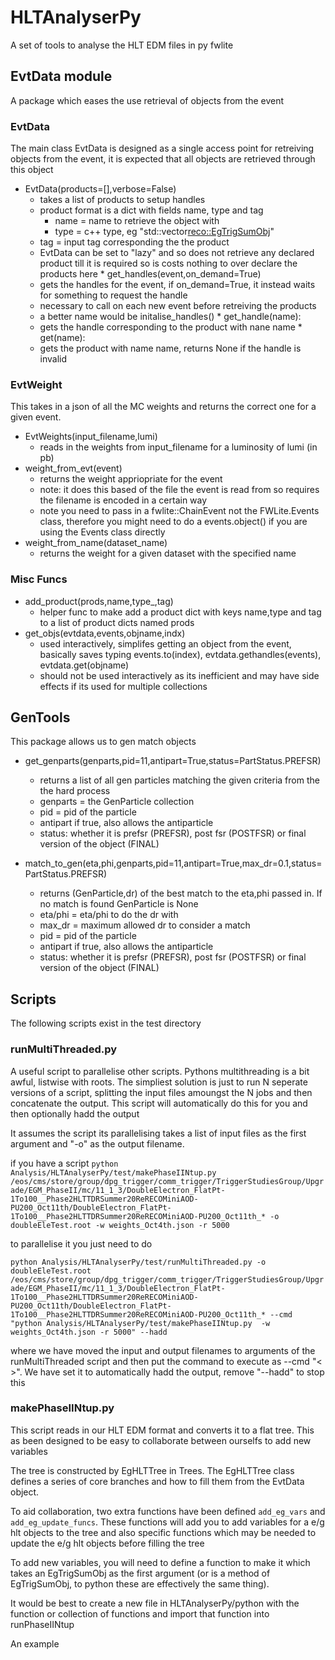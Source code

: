 # HLTAnalyserPy

A set of tools to analyse the HLT EDM files in py fwlite

## EvtData module

A package which eases the use retrieval of objects from the event


### EvtData 

The main class EvtData is designed as a single access point for retreiving objects from the event, it is expected that all objects are retrieved through this object

   * EvtData(products=[],verbose=False)
      * takes a list of products to setup handles 
      * product format is a dict with fields name, type and tag
         * name = name to retrieve the object with
         * type = c++ type, eg "std::vector<reco::EgTrigSumObj>"
	 * tag = input tag corresponding the the product
      * EvtData can be set to "lazy" and so does not retrieve any declared product till it is required so is costs nothing to over declare the products here
    * get_handles(event,on_demand=True)
      * gets the handles for the event, if on_demand=True, it instead waits for something to request the handle
      * necessary to call on each new event before retreiving the products
      * a better name would be initalise_handles()
    * get_handle(name):
      * gets the handle corresponding to the product with nane name
    * get(name):
      * gets the product with name name, returns None if the handle is invalid
 
### EvtWeight

This takes in a json of all the MC weights and returns the correct one for a given event.   

   * EvtWeights(input_filename,lumi)
      * reads in the weights from input_filename for a luminosity of lumi (in pb)
   * weight_from_evt(event)
      * returns the weight appriopriate for the event
      * note: it does this based of the file the event is read from so requires the filename is encoded in a certain way
      * note you need to pass in a fwlite::ChainEvent not the FWLite.Events class, therefore you might need to do a events.object() if you are using the Events class directly
   * weight_from_name(dataset_name)
      * returns the weight for  a given dataset with the specified name

### Misc Funcs

   * add_product(prods,name,type_,tag)
      * helper func to make add a product dict with keys name,type and tag to a list of product dicts named prods
   * get_objs(evtdata,events,objname,indx)
      * used interactively, simplifes getting an object from the event, basically saves typing events.to(index), evtdata.gethandles(events), evtdata.get(objname)
      * should not be used interactively as its inefficient and may have side effects if its used for multiple collections


## GenTools

This package allows us to gen match objects

  * get_genparts(genparts,pid=11,antipart=True,status=PartStatus.PREFSR)
     * returns a list of all gen particles matching the given criteria from the the hard process
     * genparts = the GenParticle collection
     * pid = pid of the particle
     * antipart if true, also allows the antiparticle
     * status: whether it is prefsr (PREFSR), post fsr (POSTFSR) or final version of the object (FINAL)
 
  * match_to_gen(eta,phi,genparts,pid=11,antipart=True,max_dr=0.1,status=PartStatus.PREFSR)
     * returns (GenParticle,dr) of the best match to the eta,phi passed in. If no match is found GenParticle is None
     * eta/phi = eta/phi to do the dr with
     * max_dr = maximum allowed dr to consider a match
     * pid = pid of the particle
     * antipart if true, also allows the antiparticle
     * status: whether it is prefsr (PREFSR), post fsr (POSTFSR) or final version of the object (FINAL)
     

## Scripts

The following scripts exist in the test directory

### runMultiThreaded.py

A useful script to parallelise other scripts. Pythons multithreading is a bit awful, listwise with roots. The simpliest solution is just to run N seperate versions of a script, splitting the input files amoungst the N jobs and then concatenate the output. This script will automatically do this for you and then optionally hadd the output 

It assumes the script its parallelising takes a list of input files as the first argument and "-o" as the output filename. 

if you have a script 
```python Analysis/HLTAnalyserPy/test/makePhaseIINtup.py /eos/cms/store/group/dpg_trigger/comm_trigger/TriggerStudiesGroup/Upgrade/EGM_PhaseII/mc/11_1_3/DoubleElectron_FlatPt-1To100__Phase2HLTTDRSummer20ReRECOMiniAOD-PU200_Oct11th/DoubleElectron_FlatPt-1To100__Phase2HLTTDRSummer20ReRECOMiniAOD-PU200_Oct11th_* -o doubleEleTest.root -w weights_Oct4th.json -r 5000```

to parallelise it you just need to do

```python Analysis/HLTAnalyserPy/test/runMultiThreaded.py -o doubleEleTest.root /eos/cms/store/group/dpg_trigger/comm_trigger/TriggerStudiesGroup/Upgrade/EGM_PhaseII/mc/11_1_3/DoubleElectron_FlatPt-1To100__Phase2HLTTDRSummer20ReRECOMiniAOD-PU200_Oct11th/DoubleElectron_FlatPt-1To100__Phase2HLTTDRSummer20ReRECOMiniAOD-PU200_Oct11th_* --cmd "python Analysis/HLTAnalyserPy/test/makePhaseIINtup.py  -w weights_Oct4th.json -r 5000" --hadd```

where we have moved the input and output filenames to arguments of the runMultiThreaded script and then put the command to execute as --cmd "<  >". We have set it to automatically hadd the output, remove "--hadd" to stop this


### makePhaseIINtup.py

This script reads in our HLT EDM format and converts it to a flat tree. This as been designed to be easy to collaborate between ourselfs to add new variables

The tree is constructed by EgHLTTree in Trees. The EgHLTTree class defines a series of core branches and how to fill them from the EvtData object. 

To aid collaboration, two extra functions have been defined `add_eg_vars` and `add_eg_update_funcs`. These functions will add you to add variables for a e/g hlt objects to the tree and also specific functions which may be needed to update the e/g hlt objects before filling the tree

To add new variables, you will need to define a function to make it which takes an EgTrigSumObj as the first argument (or is a method of EgTrigSumObj, to python these are effectively the same thing). 

It would be best to create a new file in HLTAnalyserPy/python with the function or collection of functions and import that function into runPhaseIINtup 

An example






